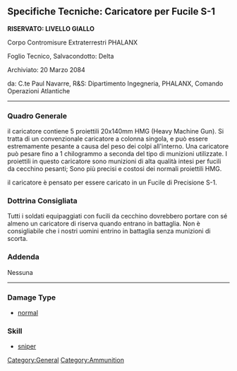 ## Specifiche Tecniche: Caricatore per Fucile S-1

**RISERVATO: LIVELLO GIALLO**

Corpo Contromisure Extraterrestri PHALANX

Foglio Tecnico, Salvacondotto: Delta

Archiviato: 20 Marzo 2084

da: C.te Paul Navarre, R&S: Dipartimento Ingegneria, PHALANX, Comando
Operazioni Atlantiche

------------------------------------------------------------------------

### Quadro Generale

il caricatore contiene 5 proiettili 20x140mm HMG (Heavy Machine Gun). Si
tratta di un convenzionale caricatore a colonna singola, e può essere
estremamente pesante a causa del peso dei colpi all'interno. Una
caricatore può pesare fino a 1 chilogrammo a seconda del tipo di
munizioni utilizzate. I proiettili in questo caricatore sono munizioni
di alta qualità intesi per fucili da cecchino pesanti; Sono più precisi
e costosi dei normali proiettili HMG.

il caricatore è pensato per essere caricato in un Fucile di Precisione
S-1.

### Dottrina Consigliata

Tutti i soldati equipaggiati con fucili da cecchino dovrebbero portare
con sé almeno un caricatore di riserva quando entrano in battaglia. Non
è consigliabile che i nostri uomini entrino in battaglia senza munizioni
di scorta.

### Addenda

Nessuna

------------------------------------------------------------------------

### Damage Type

- [normal](Damage/normal "wikilink")

### Skill

- [sniper](Skills/sniper "wikilink")

[Category:General](Category:General "wikilink")
[Category:Ammunition](Category:Ammunition "wikilink")